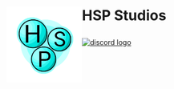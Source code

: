 <h1> <p "font-size:200px;"><img align="left" src="https://github.com/HSP-Studios/.github/blob/main/resources/HSP-Studios_Logo.png" alt="" width="150">HSP Studios</p> </h1>

<a href="https://discord.gg/qG75UuW4jY"><img src="https://img.shields.io/static/v1?message=Discord&logo=discord&label=&color=7289DA&logoColor=white&labelColor=&style=for-the-badge" height="35" alt="discord logo"/> </a>
